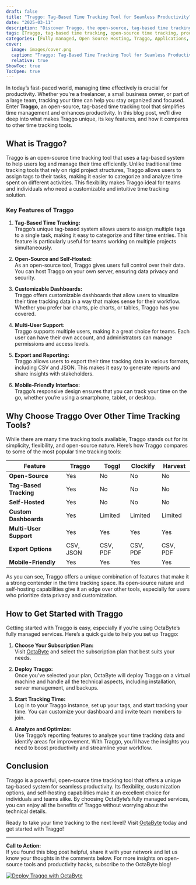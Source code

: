 ```yaml
---
draft: false
title: "Traggo: Tag-Based Time Tracking Tool for Seamless Productivity"
date: "2025-03-11"
description: "Discover Traggo, the open-source, tag-based time tracking tool designed to boost productivity and simplify project management. Learn how Traggo stands out from other time tracking tools and why it’s the perfect choice for teams and individuals."
tags: [Traggo, tag-based time tracking, open-source time tracking, productivity tools, project management, time tracking software, Traggo vs other tools, Traggo features, Traggo benefits]
categories: [Fully managed, Open Source Hosting, Traggo, Applications, Others]
cover:
  image: images/cover.png
  caption: "Traggo: Tag-Based Time Tracking Tool for Seamless Productivity"
  relative: true
ShowToc: true
TocOpen: true
---
```



In today’s fast-paced world, managing time effectively is crucial for productivity. Whether you're a freelancer, a small business owner, or part of a large team, tracking your time can help you stay organized and focused. Enter **Traggo**, an open-source, tag-based time tracking tool that simplifies time management and enhances productivity. In this blog post, we’ll dive deep into what makes Traggo unique, its key features, and how it compares to other time tracking tools.

## What is Traggo?

Traggo is an open-source time tracking tool that uses a tag-based system to help users log and manage their time efficiently. Unlike traditional time tracking tools that rely on rigid project structures, Traggo allows users to assign tags to their tasks, making it easier to categorize and analyze time spent on different activities. This flexibility makes Traggo ideal for teams and individuals who need a customizable and intuitive time tracking solution.

### Key Features of Traggo

1. **Tag-Based Time Tracking:**  
   Traggo’s unique tag-based system allows users to assign multiple tags to a single task, making it easy to categorize and filter time entries. This feature is particularly useful for teams working on multiple projects simultaneously.

2. **Open-Source and Self-Hosted:**  
   As an open-source tool, Traggo gives users full control over their data. You can host Traggo on your own server, ensuring data privacy and security.

3. **Customizable Dashboards:**  
   Traggo offers customizable dashboards that allow users to visualize their time tracking data in a way that makes sense for their workflow. Whether you prefer bar charts, pie charts, or tables, Traggo has you covered.

4. **Multi-User Support:**  
   Traggo supports multiple users, making it a great choice for teams. Each user can have their own account, and administrators can manage permissions and access levels.

5. **Export and Reporting:**  
   Traggo allows users to export their time tracking data in various formats, including CSV and JSON. This makes it easy to generate reports and share insights with stakeholders.

6. **Mobile-Friendly Interface:**  
   Traggo’s responsive design ensures that you can track your time on the go, whether you’re using a smartphone, tablet, or desktop.

## Why Choose Traggo Over Other Time Tracking Tools?

While there are many time tracking tools available, Traggo stands out for its simplicity, flexibility, and open-source nature. Here’s how Traggo compares to some of the most popular time tracking tools:

| Feature                | Traggo                     | Toggl                     | Clockify                 | Harvest                  |
|------------------------|----------------------------|---------------------------|--------------------------|--------------------------|
| **Open-Source**        | Yes                        | No                        | No                       | No                       |
| **Tag-Based Tracking** | Yes                        | No                        | No                       | No                       |
| **Self-Hosted**        | Yes                        | No                        | No                       | No                       |
| **Custom Dashboards**  | Yes                        | Limited                   | Limited                  | Limited                  |
| **Multi-User Support** | Yes                        | Yes                       | Yes                      | Yes                      |
| **Export Options**     | CSV, JSON                  | CSV, PDF                  | CSV, PDF                 | CSV, PDF                 |
| **Mobile-Friendly**    | Yes                        | Yes                       | Yes                      | Yes                      |

As you can see, Traggo offers a unique combination of features that make it a strong contender in the time tracking space. Its open-source nature and self-hosting capabilities give it an edge over other tools, especially for users who prioritize data privacy and customization.

## How to Get Started with Traggo

Getting started with Traggo is easy, especially if you’re using OctaByte’s fully managed services. Here’s a quick guide to help you set up Traggo:

1. **Choose Your Subscription Plan:**  
   Visit [OctaByte](https://octabyte.io) and select the subscription plan that best suits your needs.

2. **Deploy Traggo:**  
   Once you’ve selected your plan, OctaByte will deploy Traggo on a virtual machine and handle all the technical aspects, including installation, server management, and backups.

3. **Start Tracking Time:**  
   Log in to your Traggo instance, set up your tags, and start tracking your time. You can customize your dashboard and invite team members to join.

4. **Analyze and Optimize:**  
   Use Traggo’s reporting features to analyze your time tracking data and identify areas for improvement. With Traggo, you’ll have the insights you need to boost productivity and streamline your workflow.

## Conclusion

Traggo is a powerful, open-source time tracking tool that offers a unique tag-based system for seamless productivity. Its flexibility, customization options, and self-hosting capabilities make it an excellent choice for individuals and teams alike. By choosing OctaByte’s fully managed services, you can enjoy all the benefits of Traggo without worrying about the technical details.

Ready to take your time tracking to the next level? Visit [OctaByte](https://octabyte.io) today and get started with Traggo!

---

**Call to Action:**  
If you found this blog post helpful, share it with your network and let us know your thoughts in the comments below. For more insights on open-source tools and productivity hacks, subscribe to the OctaByte blog!

[![Deploy Traggo with OctaByte](/images/deploy-on-octabyte.png)](https://octabyte.io/fully-managed-open-source-services/applications/others/traggo)